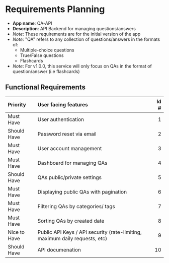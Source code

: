 # Requirements Planning

- **App name**: QA-API
- **Description**: API Backend for managing questions/answers 
- _Note_: These requirements are for the initial version of the app
- _Note_: "QA" refers to any collection of questions/answers in the formats of:
  - Multiple-choice questions
  - True/False questions
  - Flashcards
- _Note_: For v1.0.0, this service will only focus on QAs in the format of question/answer (i.e flashcards)

## Functional Requirements

|Priority|User facing features| Id # |
| :---| :---| ---:|
| Must Have | User authentication  | 1 |
| Should Have | Password reset via email  | 2 |
| Must Have | User account management | 3 |
| Must Have | Dashboard for managing QAs | 4 |
| Should Have | QAs public/private settings | 5 |
| Must Have | Displaying public QAs with pagination | 6 |
| Must Have | Filtering QAs by categories/ tags | 7 |
| Must Have | Sorting QAs by created date | 8 |
| Nice to Have | Public API Keys / API security (rate-limiting, maximum daily requests, etc) | 9 |
| Should Have | API documenation | 10 |
  
